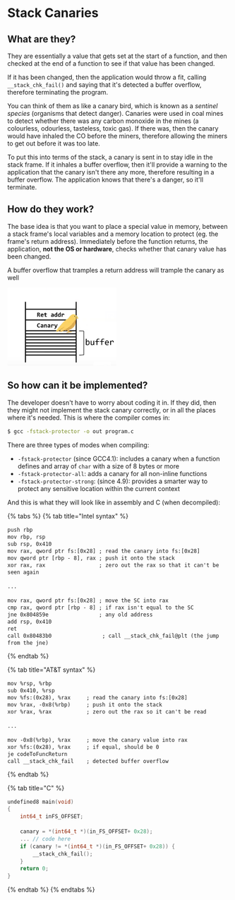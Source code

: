 # Stack Canaries

## What are they?

They are essentially a value that gets set at the start of a function, and then checked at the end of a function to see if that value has been changed.

If it has been changed, then the application would throw a fit, calling `__stack_chk_fail()` and saying that it's detected a buffer overflow, therefore terminating the program.

You can think of them as like a canary bird, which is known as a _sentinel species_ \(organisms that detect danger\). Canaries were used in coal mines to detect whether there was any carbon monoxide in the mines \(a colourless, odourless, tasteless, toxic gas\). If there was, then the canary would have inhaled the CO before the miners, therefore allowing the miners to get out before it was too late.

To put this into terms of the stack, a canary is sent in to stay idle in the stack frame. If it inhales a buffer overflow, then it'll provide a warning to the application that the canary isn't there any more, therefore resulting in a buffer overflow. The application knows that there's a danger, so it'll terminate.

## How do they work?

The base idea is that you want to place a special value in memory, between a stack frame's local variables and a memory location to protect \(eg. the frame's return address\). Immediately before the function returns, the application, **not the OS or hardware**, checks whether that canary value has been changed.

A buffer overflow that tramples a return address will trample the canary as well

![](../../../.gitbook/assets/stack_canary.png)

## So how can it be implemented?

The developer doesn't have to worry about coding it in. If they did, then they might not implement the stack canary correctly, or in all the places where it's needed. This is where the compiler comes in:

```bash
$ gcc -fstack-protector -o out program.c
```

There are three types of modes when compiling:

* `-fstack-protector` \(since GCC4.1\): includes a canary when a function defines and array of `char` with a size of 8 bytes or more
* `-fstack-protector-all`: adds a canary for all non-inline functions
* `-fstack-protector-strong`: \(since 4.9\): provides a smarter way to protect any sensitive location within the current context

And this is what they will look like in assembly and C \(when decompiled\):

{% tabs %}
{% tab title="Intel syntax" %}
```text
push rbp
mov rbp, rsp
sub rsp, 0x410
mov rax, qword ptr fs:[0x28] ; read the canary into fs:[0x28]
mov qword ptr [rbp - 8], rax ; push it onto the stack
xor rax, rax                 ; zero out the rax so that it can't be seen again

...

mov rax, qword ptr fs:[0x28] ; move the SC into rax
cmp rax, qword ptr [rbp - 8] ; if rax isn't equal to the SC
jne 0x804859e                ; any old address
add rsp, 0x410
ret
call 0x80483b0                ; call __stack_chk_fail@plt (the jump from the jne)
```
{% endtab %}

{% tab title="AT&T syntax" %}
```
mov %rsp, %rbp
sub 0x410, %rsp
mov %fs:(0x28), %rax     ; read the canary into fs:[0x28]
mov %rax, -0x8(%rbp)     ; push it onto the stack
xor %rax, %rax           ; zero out the rax so it can't be read

...

mov -0x8(%rbp), %rax     ; move the canary value into rax
xor %fs:(0x28), %rax     ; if equal, should be 0
je codeToFuncReturn
call __stack_chk_fail    ; detected buffer overflow
```
{% endtab %}

{% tab title="C" %}
```c
undefined8 main(void)
{
    int64_t inFS_OFFSET;
    
    canary = *(int64_t *)(in_FS_OFFSET+ 0x28);
    ... // code here
    if (canary != *(int64_t *)(in_FS_OFFSET+ 0x28)) {
        __stack_chk_fail();
    }
    return 0;
}
```
{% endtab %}
{% endtabs %}



